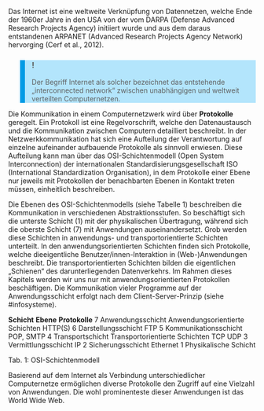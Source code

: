 <!-- filename: 02_Grundlegende_Technologien.md -->
<!-- title: Grundlegende Technologien -->

Das Internet ist eine weltweite Verknüpfung von Datennetzen, welche Ende der 1960er Jahre in den USA von der vom DARPA (Defense Advanced Research Projects Agency) initiiert wurde und aus dem daraus entstandenen ARPANET (Advanced Research Projects Agency Network) hervorging (Cerf et al., 2012).

<blockquote style="background: #B3E5FC; border-left: 10px solid #039BE5">

### !

Der Begriff Internet als solcher bezeichnet das entstehende „interconnected network“ zwischen unabhängigen und weltweit verteilten Computernetzen.

</blockquote>

Die Kommunikation in einem Computernetzwerk wird über **Protokolle** geregelt. Ein Protokoll ist eine Regelvorschrift, welche den Datenaustausch und die Kommunikation zwischen Computern detailliert beschreibt. In der Netzwerkkommunikation hat sich eine Aufteilung der Verantwortung auf einzelne aufeinander aufbauende Protokolle als sinnvoll erwiesen. Diese Aufteilung kann man über das OSI-Schichtenmodell (Open System Interconnection) der internationalen Standardisierungsgesellschaft ISO (International Standardization Organisation), in dem Protokolle einer Ebene nur jeweils mit Protokollen der benachbarten Ebenen in Kontakt treten müssen, einheitlich beschreiben.

Die Ebenen des OSI-Schichtenmodells (siehe Tabelle 1) beschreiben die Kommunikation in verschiedenen Abstraktionsstufen. So beschäftigt sich die unterste Schicht (1) mit der physikalischen Übertragung, während sich die oberste Schicht (7) mit Anwendungen auseinandersetzt. Grob werden diese Schichten in anwendungs- und transportorientierte Schichten unterteilt. In den anwendungsorientierten Schichten finden sich Protokolle, welche dieeigentliche Benutzer/innen-Interaktion in (Web-)Anwendungen beschreibt. Die transportorientierten Schichten bilden die eigentlichen „Schienen“ des darunterliegenden Datenverkehrs. Im Rahmen dieses Kapitels werden wir uns nur mit anwendungsorientierten Protokollen beschäftigen. Die Kommunikation vieler Programme auf der Anwendungsschicht erfolgt nach dem Client-Server-Prinzip (siehe #infosysteme).

**Schicht** **Ebene** **Protokolle** 7 Anwendungsschicht Anwendungsorientierte Schichten HTTP(S) 6 Darstellungsschicht FTP 5 Kommunikationsschicht POP, SMTP 4 Transportschicht Transportorientierte Schichten TCP UDP 3 Vermittlungsschicht IP 2 Sicherungsschicht Ethernet 1 Physikalische Schicht

</blockquote>

Tab. 1: OSI-Schichtenmodell

Basierend auf dem Internet als Verbindung unterschiedlicher Computernetze ermöglichen diverse Protokolle den Zugriff auf eine Vielzahl von Anwendungen. Die wohl prominenteste dieser Anwendungen ist das World Wide Web.
